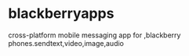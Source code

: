 blackberryapps
==============

cross-platform mobile messaging app for ,blackberry phones.sendtext,video,image,audio
